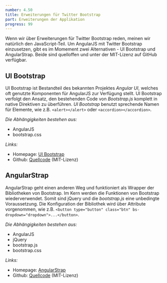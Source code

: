 ```yaml
---
number: 4.50
title: Erweiterungen für Twitter Bootstrap
part: Erweiterungen der Applikation
progress: 99
---
```


Wenn wir über Erweiterungen für Twitter Bootstrap reden, meinen wir natürlich den JavaScript-Teil. Um AngularJS mit Twitter Bootstrap einzusetzen, gibt es im Momement zwei Alternativen - UI Bootstrap und AngularStrap. Beide sind quelloffen und unter der MIT-Lizenz auf GitHub verfügbar.

## UI Bootstrap

UI Bootstrap ist Bestandteil des bekannten Projektes *Angular UI*, welches oft genutzte Komponenten für AngularJS zur Verfügung stellt. UI Bootstrap verfolgt den Ansatz, den bestehenden Code von *Bootstrap.js* komplett in native Direktiven zu überführen. *UI Bootstrap* benutzt sprechende Namen für Elemente, wie z.B. `<alert></alert>` oder `<accordion></accordion>`.

*Die Abhängigkeiten bestehen aus:*

* AngularJS
* bootstrap.css

*Links:*

* Homepage: [UI Bootstrap](https://angular-ui.github.io/bootstrap/)
* Github: [Quellcode](https://github.com/angular-ui/bootstrap) (MIT-Lizenz)

## AngularStrap

AngularStrap geht einen anderen Weg und funktioniert als Wrapper der Bibliotheken von Bootstrap. Im Kern werden die Funktionen von Bootstrap wiederverwendet.
Somit sind jQuery und die *bootstrap.js* eine unbedingte Voraussetzung. Die Konfiguration der Bibliothek wird über Attribute vorgenommen, wie z.B. `<button type="button" class="btn" bs-dropdown="dropdown">...</button>`.

*Die Abhängigkeiten bestehen aus:*

* AngularJS
* jQuery
* bootstrap.js
* bootstrap.css

*Links:*

* Homepage: [AngularStrap](https://angular-ui.github.io/bootstrap/)
* Github: [Quellcode](https://github.com/mgcrea/angular-strap) (MIT-Lizenz)
